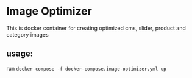 # Image Optimizer

This is docker container for creating optimized cms, slider, product and category images

## usage:

run `docker-compose -f docker-compose.image-optimizer.yml up`
